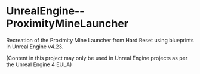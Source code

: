 # UnrealEngine--ProximityMineLauncher
Recreation of the Proximity Mine Launcher from Hard Reset using blueprints in Unreal Engine v4.23.

(Content in this project may only be used in Unreal Engine projects as per the Unreal Engine 4 EULA)
